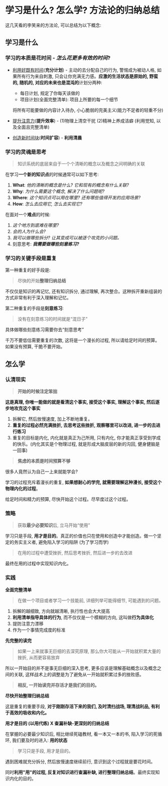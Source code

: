 # 学习是什么? 怎么学? 方法论的归纳总结

这几天看的李笑来的方法论, 可以总结为以下概念:

## **学习是什么**

### **学习的本质是花时间** - *怎么花更多有效的时间*?

- <u>利用好既有时间</u>(**充分计划**) - 主动的去分配自己的行为,  警惕成为被动人格, 如果所有行为来自刺激, 只会让你充满无力感。**应激的生活状态是原始的, 野蛮的, 随机的, 对应的未来也是混沌的**计划分两种:

  - 每日计划, 规定了你每天该做的
  - 项目计划(全面完整清单): 项目上所要的每一个细节

  将所有可能要做的内容计入待办, 小心脆弱的完美主义(能力不足者的轻重不分)
- <u>提升注意力</u>(**提升效率**) - (1)物理上清空干扰 (2)精神上养成洁癖 (利用觉知, 以及全面且完整清单)
- <u>创造新时间块</u>(**时间扩容**) - **利用清晨**

### **学习的灵魂是思考**

> 知识系统的底层来自于一个个清晰的概念以及概念之间明确的关联

在学习**一个新的知识点**的时候通常可以如下思考:

1. **What**: *他的清晰的概念是什么? 它和现有的概念有什么关联?*
2. **Why**: *为什么需要这个概念, 解决了什么问题呢?*
3. **Where**: *这个知识点可以用在哪里? 还有哪些值得开发的应用场景?*
4. **How**: *怎么去应用它, 怎么去实现它?*

在面对一个**难点**的时候:

1. *这个地方到底难在哪里?*
2. *会的人为什么会?*
3. *我可以做哪些拆分? 让其变成可以被逐个攻克的小问题。*
4. 刻意思考: ***我需要做哪些刻意练习?***

### **学习的关键手段是重复**

第一种重复的好手段是:

> 尽快的开始**整理归纳总结**

不仅仅是知识的再记忆, 还有知识拆分, 通过理解, 再次整合。这种拆开重新组装的方式非常有利于深入理解和记忆。

第二种重复的手段是**刻意练习**:

> 没有在刻意练习的时间就是“混日子”

具体做哪些刻意练习需要你去“刻意思考”

千万不要低估需要重复的次数, 这将是一个漫长的过程, 所以请给足时间的预算。如果没有预算, 干脆不要开始。

## 怎么学

### **认清现实**

> **开始的时候注定笨拙**

**这是真理, 你唯一能做的就是看清这个事实, 接受这个事实, 理解这个事实, 然后逐步地攻克这个事实**

1. 拆解它, 然后放慢速度, 加上不断地重复。
2. **重复的过程必然充满挫折, 去思考这些挫折, 观察哪里可以改进, 进一步的去进行练习**
3. 重复的目标是内化, 内化就是真正为己所用, 只有内化, 你才能真正享受到学成的快乐。(内化其实是个物理过程, 就是形成大脑皮层的新的沟回, 健身健脑是一回事)

> **焦虑的本质是时间预算不够**

很多人竟然认为自己一上来就能学会?

学习的过程充斥着漫长的重复, **如果想耐心的学完, 就需要理解这种漫长, 接受这个物理内化的过程**。

给足时间和精力的预算, 尽快开始这个过程。尽早度过这个过程。

### **策略**

> 获取**最少必要知识**后, 立马开始“使用”

学习只是手段, **用才是目的**。真正的价值也只在使用和创造中才能创造。做一个坚定的务实主义者, 避免陷入学习的陷阱 (为了学习而学)

> 在用的过程中遭受挫折, 然后思考挫折, 然后进一步的去改进

最终在用的过程中实现知识内化。

### **实践**

**全面完整清单**

> 在做一个项目或者学习一个技能前, 详细列举可能得细节, 可能遇到的问题。

1. 拆解的越细致, 方向就越清晰, 执行性也会大大提高
2. **利用清单指导具体的行为**, 而不仅仅是一个模糊的方向, 这叫做**行为具体化**
3. 提防注意力漂移
4. 作为一个事情完成度的标准

**先完整的读完**

> 如果一上来就事无巨细的去深究原理, 那么你大可能从一开始就积累大量的挫折, 从而更容易放弃

所以一开始目的并不是事无巨细的深入思考, 更多应该是理解基础概念以及概念之间的关联, 这样战术上的调整是为了避免从一开始就积累过多的挫败感。

> **相反, 一开始读完并存活才是我们的目的。**

**尽快开始整理归纳总结**

这是重复的重要手段, **对于刚刚存活下来的我们, 及时清扫战场, 理清战利品, 有利于高效的吸收和内化。**

**用才是目的 (以用代练) X 查漏补缺-更深刻的归纳总结**

在掌握的必要最少知识后, 相比继续死磕教材, 看一本又一本的书, 陷入学习的死循环, 我们要及时的进入: **用的状态**

> 学习只是手段, 用才是目的。

遇到困难就充分拆分, 然后放慢速度继续前行, 意识到这个过程就是要花时间。

同时**利用"用"的过程, 反复对知识进行查漏补缺, 进行整理归纳总结**。最终实现知识内化的目的。
